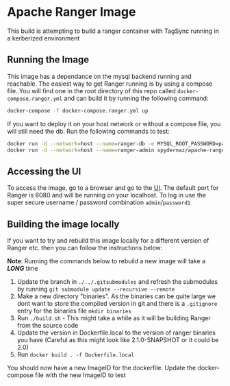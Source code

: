 # Apache Ranger Image #

This build is attempting to build a ranger container with TagSync running in a kerberized environment

## Running the Image ##

This image has a dependance on the mysql backend running and reachable. The easiest way to get Ranger running is by using a compose file. You will find one in the root directory of this repo called `docker-compose.ranger.yml` and can build it by running the following command:

```sh
docker-compose -f docker-compose.ranger.yml up
```

If you want to deploy it on your host network or without a compose file, you will still need the db. Run the following commands to test:

```sh
docker run -d --network=host --name=ranger-db -e MYSQL_ROOT_PASSWORD=password spydernaz/apache-ranger-admin-db:latest
docker run -d --network=host --name=ranger-admin spydernaz/apache-ranger-admin:latest
```

## Accessing the UI ##

To access the image, go to a browser and go to the [UI](http://localhost:6080). The default port for Ranger is 6080 and will be running on your localhost. To log in use the super secure username / password combination `admin`/`password1`

## Building the image locally ##

If you want to try and rebuild this image locally for a different version of Ranger etc. then you can follow the instructions below:

__Note__: Running the commands below to rebuild a new image will take a __*LONG*__ time

1. Update the branch in `./../.gitsubmodules` and refresh the submodules by running `git submodule update --recursive --remote`
2. Make a new directory "binaries". As the binaries can be quite large we dont want to store the compiled version in git and there is a `.gitignore` entry for the binaries file
`mkdir binaries`
3. Run `./build.sh` - This might take a while as it will be building Ranger from the source code
4. Update the version in Dockerfile.local to the version of ranger binaries you have (Careful as this might look like 2.1.0-SNAPSHOT or it could be 2.0)
5. Run `docker build . -f Dockerfile.local`

You should now have a new ImageID for the dockerfile. Update the docker-compose file with the new ImageID to test